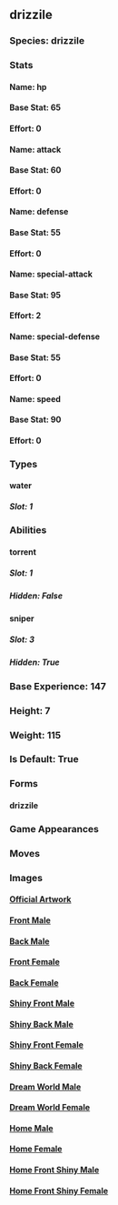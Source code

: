 ## drizzile
### Species: drizzile
### Stats
#### Name: hp
#### Base Stat: 65
#### Effort: 0
#### Name: attack
#### Base Stat: 60
#### Effort: 0
#### Name: defense
#### Base Stat: 55
#### Effort: 0
#### Name: special-attack
#### Base Stat: 95
#### Effort: 2
#### Name: special-defense
#### Base Stat: 55
#### Effort: 0
#### Name: speed
#### Base Stat: 90
#### Effort: 0
### Types
#### water
##### Slot: 1
### Abilities
#### torrent
##### Slot: 1
##### Hidden: False
#### sniper
##### Slot: 3
##### Hidden: True
### Base Experience: 147
### Height: 7
### Weight: 115
### Is Default: True
### Forms
#### drizzile
### Game Appearances
### Moves
### Images
#### [Official Artwork](https://raw.githubusercontent.com/PokeAPI/sprites/master/sprites/pokemon/other/official-artwork/817.png)
#### [Front Male](https://raw.githubusercontent.com/PokeAPI/sprites/master/sprites/pokemon/817.png)
#### [Back Male](https://raw.githubusercontent.com/PokeAPI/sprites/master/sprites/pokemon/back/817.png)
#### [Front Female](None)
#### [Back Female](None)
#### [Shiny Front Male](https://raw.githubusercontent.com/PokeAPI/sprites/master/sprites/pokemon/shiny/817.png)
#### [Shiny Back Male](https://raw.githubusercontent.com/PokeAPI/sprites/master/sprites/pokemon/back/817.png)
#### [Shiny Front Female](None)
#### [Shiny Back Female](None)
#### [Dream World Male](None)
#### [Dream World Female](None)
#### [Home Male](https://raw.githubusercontent.com/PokeAPI/sprites/master/sprites/pokemon/other/home/817.png)
#### [Home Female](None)
#### [Home Front Shiny Male](https://raw.githubusercontent.com/PokeAPI/sprites/master/sprites/pokemon/other/home/shiny/817.png)
#### [Home Front Shiny Female](None)